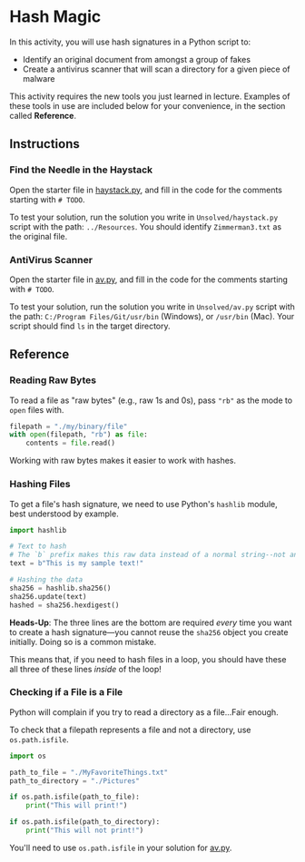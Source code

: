 # Hash Magic

In this activity, you will use hash signatures in a Python script to:
- Identify an original document from amongst a group of fakes
- Create a antivirus scanner that will scan a directory for a given piece of malware

This activity requires the new tools you just learned in lecture. Examples of these tools in use are included below for your convenience, in the section called **Reference**.

## Instructions

### Find the Needle in the Haystack

Open the starter file in [haystack.py](Unsolved/haystack.py), and fill in the code for the comments starting with `# TODO`.

To test your solution, run the solution you write in `Unsolved/haystack.py` script with the path: `../Resources`. You should identify `Zimmerman3.txt` as the original file.

### AntiVirus Scanner

Open the starter file in [av.py](Unsolved/av.py), and fill in the code for the comments starting with `# TODO`.

To test your solution, run the solution you write in `Unsolved/av.py` script with the path: `C:/Program Files/Git/usr/bin` (Windows), or `/usr/bin` (Mac). Your script should find `ls` in the target directory.

## Reference

### Reading Raw Bytes

To read a file as "raw bytes" (e.g., raw 1s and 0s), pass `"rb"` as the mode to `open` files with.

```python
filepath = "./my/binary/file"
with open(filepath, "rb") as file:
    contents = file.read()
```

Working with raw bytes makes it easier to work with hashes.

### Hashing Files

To get a file's hash signature, we need to use Python's `hashlib` module, best understood by example.

```python
import hashlib

# Text to hash
# The `b` prefix makes this raw data instead of a normal string--not an important detail for now!
text = b"This is my sample text!"

# Hashing the data
sha256 = hashlib.sha256()
sha256.update(text)
hashed = sha256.hexdigest()
```

**Heads-Up**: The three lines are the bottom are required _every_ time you want to create a hash signature—you cannot reuse the `sha256` object you create initially. Doing so is a common mistake.

This means that, if you need to hash files in a loop, you should have these all three of these lines _inside_ of the loop!

### Checking if a File is a File

Python will complain if you try to read a directory as a file...Fair enough.

To check that a filepath represents a file and not a directory, use `os.path.isfile`.

```python
import os

path_to_file = "./MyFavoriteThings.txt"
path_to_directory = "./Pictures"

if os.path.isfile(path_to_file):
    print("This will print!")

if os.path.isfile(path_to_directory):
    print("This will not print!")
```

You'll need to use `os.path.isfile` in your solution for [av.py](Unsolved/av.py).
